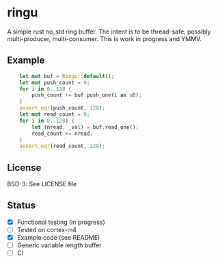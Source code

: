 # ringu

A simple rust no_std ring buffer.
The intent is to be thread-safe, possibly multi-producer, multi-consumer. 
This is work in progress and YMMV.

## Example

```rust
    let mut buf = Ringu::default();
    let mut push_count = 0;
    for i in 0..128 {
        push_count += buf.push_one(i as u8);
    }
    assert_eq!(push_count, 128);
    let mut read_count = 0;
    for i in 0..128) {
        let (nread, _val) = buf.read_one();
        read_count += nread;
    }   
    assert_eq!(read_count, 128);
```

## License

BSD-3:  See LICENSE file

## Status

 - [x] Functional testing (in progress)
 - [ ] Tested on cortex-m4
 - [x] Example code (see README)
 - [ ] Generic variable length buffer
 - [ ] CI
